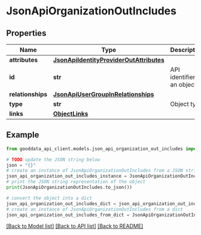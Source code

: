 # JsonApiOrganizationOutIncludes


## Properties

Name | Type | Description | Notes
------------ | ------------- | ------------- | -------------
**attributes** | [**JsonApiIdentityProviderOutAttributes**](JsonApiIdentityProviderOutAttributes.md) |  | [optional] 
**id** | **str** | API identifier of an object | 
**relationships** | [**JsonApiUserGroupInRelationships**](JsonApiUserGroupInRelationships.md) |  | [optional] 
**type** | **str** | Object type | 
**links** | [**ObjectLinks**](ObjectLinks.md) |  | [optional] 

## Example

```python
from gooddata_api_client.models.json_api_organization_out_includes import JsonApiOrganizationOutIncludes

# TODO update the JSON string below
json = "{}"
# create an instance of JsonApiOrganizationOutIncludes from a JSON string
json_api_organization_out_includes_instance = JsonApiOrganizationOutIncludes.from_json(json)
# print the JSON string representation of the object
print(JsonApiOrganizationOutIncludes.to_json())

# convert the object into a dict
json_api_organization_out_includes_dict = json_api_organization_out_includes_instance.to_dict()
# create an instance of JsonApiOrganizationOutIncludes from a dict
json_api_organization_out_includes_from_dict = JsonApiOrganizationOutIncludes.from_dict(json_api_organization_out_includes_dict)
```
[[Back to Model list]](../README.md#documentation-for-models) [[Back to API list]](../README.md#documentation-for-api-endpoints) [[Back to README]](../README.md)


